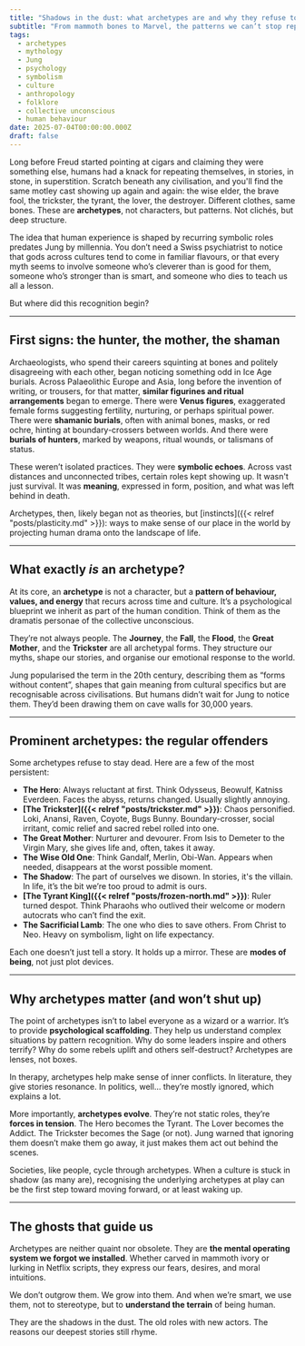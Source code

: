 ```yaml
---
title: "Shadows in the dust: what archetypes are and why they refuse to die"
subtitle: "From mammoth bones to Marvel, the patterns we can’t stop repeating"
tags:
  - archetypes
  - mythology
  - Jung
  - psychology
  - symbolism
  - culture
  - anthropology
  - folklore
  - collective unconscious
  - human behaviour
date: 2025-07-04T00:00:00.000Z
draft: false
---
```


Long before Freud started pointing at cigars and claiming they were something else, humans had a knack for repeating themselves, in stories, in stone, in superstition. Scratch beneath any civilisation, and you'll find the same motley cast showing up again and again: the wise elder, the brave fool, the trickster, the tyrant, the lover, the destroyer. Different clothes, same bones. These are **archetypes**, not characters, but patterns. Not clichés, but deep structure.

The idea that human experience is shaped by recurring symbolic roles predates Jung by millennia. You don’t need a Swiss psychiatrist to notice that gods across cultures tend to come in familiar flavours, or that every myth seems to involve someone who’s cleverer than is good for them, someone who’s stronger than is smart, and someone who dies to teach us all a lesson.

But where did this recognition begin?

---

## First signs: the hunter, the mother, the shaman

Archaeologists, who spend their careers squinting at bones and politely disagreeing with each other, began noticing something odd in Ice Age burials. Across Palaeolithic Europe and Asia, long before the invention of writing, or trousers, for that matter, **similar figurines and ritual arrangements** began to emerge. There were **Venus figures**, exaggerated female forms suggesting fertility, nurturing, or perhaps spiritual power. There were **shamanic burials**, often with animal bones, masks, or red ochre, hinting at boundary-crossers between worlds. And there were **burials of hunters**, marked by weapons, ritual wounds, or talismans of status.

These weren’t isolated practices. They were **symbolic echoes**. Across vast distances and unconnected tribes, certain roles kept showing up. It wasn't just survival. It was **meaning**, expressed in form, position, and what was left behind in death.

Archetypes, then, likely began not as theories, but [instincts]({{< relref "posts/plasticity.md" >}}): ways to make sense of our place in the world by projecting human drama onto the landscape of life.

---

## What exactly *is* an archetype?

At its core, an **archetype** is not a character, but a **pattern of behaviour, values, and energy** that recurs across time and culture. It’s a psychological blueprint we inherit as part of the human condition. Think of them as the dramatis personae of the collective unconscious.

They’re not always people. The **Journey**, the **Fall**, the **Flood**, the **Great Mother**, and the **Trickster** are all archetypal forms. They structure our myths, shape our stories, and organise our emotional response to the world.

Jung popularised the term in the 20th century, describing them as “forms without content”, shapes that gain meaning from cultural specifics but are recognisable across civilisations. But humans didn’t wait for Jung to notice them. They’d been drawing them on cave walls for 30,000 years.

---

## Prominent archetypes: the regular offenders

Some archetypes refuse to stay dead. Here are a few of the most persistent:

* **The Hero**: Always reluctant at first. Think Odysseus, Beowulf, Katniss Everdeen. Faces the abyss, returns changed. Usually slightly annoying.
* **[The Trickster]({{< relref "posts/trickster.md" >}})**: Chaos personified. Loki, Anansi, Raven, Coyote, Bugs Bunny. Boundary-crosser, social irritant, comic relief and sacred rebel rolled into one.
* **The Great Mother**: Nurturer and devourer. From Isis to Demeter to the Virgin Mary, she gives life and, often, takes it away.
* **The Wise Old One**: Think Gandalf, Merlin, Obi-Wan. Appears when needed, disappears at the worst possible moment.
* **The Shadow**: The part of ourselves we disown. In stories, it's the villain. In life, it’s the bit we’re too proud to admit is ours.
* **[The Tyrant King]({{< relref "posts/frozen-north.md" >}})**: Ruler turned despot. Think Pharaohs who outlived their welcome or modern autocrats who can’t find the exit.
* **The Sacrificial Lamb**: The one who dies to save others. From Christ to Neo. Heavy on symbolism, light on life expectancy.

Each one doesn’t just tell a story. It holds up a mirror. These are **modes of being**, not just plot devices.

---

## Why archetypes matter (and won’t shut up)

The point of archetypes isn’t to label everyone as a wizard or a warrior. It’s to provide **psychological scaffolding**. They help us understand complex situations by pattern recognition. Why do some leaders inspire and others terrify? Why do some rebels uplift and others self-destruct? Archetypes are lenses, not boxes.

In therapy, archetypes help make sense of inner conflicts. In literature, they give stories resonance. In politics, well... they’re mostly ignored, which explains a lot.

More importantly, **archetypes evolve**. They’re not static roles, they’re **forces in tension**. The Hero becomes the Tyrant. The Lover becomes the Addict. The Trickster becomes the Sage (or not). Jung warned that ignoring them doesn’t make them go away, it just makes them act out behind the scenes.

Societies, like people, cycle through archetypes. When a culture is stuck in shadow (as many are), recognising the underlying archetypes at play can be the first step toward moving forward, or at least waking up.

---

## The ghosts that guide us

Archetypes are neither quaint nor obsolete. They are **the mental operating system we forgot we installed**. Whether carved in mammoth ivory or lurking in Netflix scripts, they express our fears, desires, and moral intuitions.

We don’t outgrow them. We grow into them. And when we’re smart, we use them, not to stereotype, but to **understand the terrain** of being human.

They are the shadows in the dust. The old roles with new actors. The reasons our deepest stories still rhyme.

